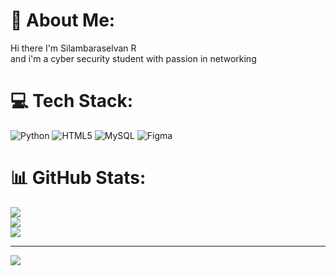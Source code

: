 # 💫 About Me:
Hi there I'm Silambaraselvan R<br>and i'm a cyber security student with passion in networking


# 💻 Tech Stack:
![Python](https://img.shields.io/badge/python-3670A0?style=for-the-badge&logo=python&logoColor=ffdd54) ![HTML5](https://img.shields.io/badge/html5-%23E34F26.svg?style=for-the-badge&logo=html5&logoColor=white) ![MySQL](https://img.shields.io/badge/mysql-4479A1.svg?style=for-the-badge&logo=mysql&logoColor=white) ![Figma](https://img.shields.io/badge/figma-%23F24E1E.svg?style=for-the-badge&logo=figma&logoColor=white)
# 📊 GitHub Stats:
![](https://github-readme-stats.vercel.app/api?username=silambaraselvan-15&theme=blue-green&hide_border=false&include_all_commits=false&count_private=false)<br/>
![](https://github-readme-streak-stats.herokuapp.com/?user=silambaraselvan-15&theme=blue-green&hide_border=false)<br/>
![](https://github-readme-stats.vercel.app/api/top-langs/?username=silambaraselvan-15&theme=blue-green&hide_border=false&include_all_commits=false&count_private=false&layout=compact)

---
[![](https://visitcount.itsvg.in/api?id=silambaraselvan-15&icon=0&color=12)](https://visitcount.itsvg.in)
